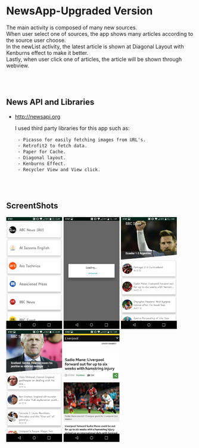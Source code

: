 # NewsApp-Upgraded Version

The main activity is composed of many new sources.<br>
When user select one of sources, the app shows many articles according to the source user choose.<br>
In the newList activity, the latest article is shown at Diagonal Layout with Kenburns effect to make it better.<br>
Lastly, when user click one of articles, the article will be shown through webview.

<br><br>

## News API and Libraries
  - http://newsapi.org
  
  <ul>I used third party libraries for this app such as:
  
     - Picasso for easily fetching images from URL's.
     - Retrofit2 to fetch data. 
     - Paper for Cache. 
     - Diagonal layout. 
     - Kenburns Effect. 
     - Recycler View and View click.
  </ul>

<br><br>


## ScreentShots

<img src="main.png" width="150"> <img src="loading.png" width="150"> <img src="articles.png" width="150"> <img src="articles2.png" width="150"> <img src="content.png" width="150">




